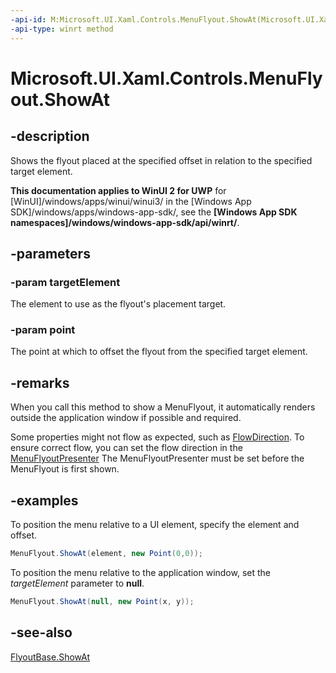 ```yaml
---
-api-id: M:Microsoft.UI.Xaml.Controls.MenuFlyout.ShowAt(Microsoft.UI.Xaml.UIElement,Windows.Foundation.Point)
-api-type: winrt method
---
```


<!-- Method syntax
public void ShowAt(Windows.UI.Xaml.UIElement targetElement, Windows.Foundation.Point point)
-->

# Microsoft.UI.Xaml.Controls.MenuFlyout.ShowAt

## -description

Shows the flyout placed at the specified offset in relation to the specified target element.

**This documentation applies to WinUI 2 for UWP** for [WinUI]/windows/apps/winui/winui3/ in the [Windows App SDK]/windows/apps/windows-app-sdk/, see the **[Windows App SDK namespaces]/windows/windows-app-sdk/api/winrt/**.

## -parameters

### -param targetElement

The element to use as the flyout's placement target.

### -param point

The point at which to offset the flyout from the specified target element.

## -remarks

When you call this method to show a MenuFlyout, it automatically renders outside the application window if possible and required.

Some properties might not flow as expected, such as [FlowDirection](../microsoft.ui.xaml/frameworkelement_flowdirection.md). To ensure correct flow, you can set the flow direction in the [MenuFlyoutPresenter](menuflyoutpresenter.md) The MenuFlyoutPresenter must be set before the MenuFlyout is first shown.

## -examples

To position the menu relative to a UI element, specify the element and offset.

```csharp
MenuFlyout.ShowAt(element, new Point(0,0));
```

To position the menu relative to the application window, set the *targetElement* parameter to **null**.

```csharp
MenuFlyout.ShowAt(null, new Point(x, y));
```

## -see-also

[FlyoutBase.ShowAt](/uwp/api/windows.ui.xaml.controls.primitives.flyoutbase.showat(windows.ui.xaml.frameworkelement))
